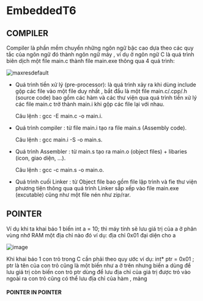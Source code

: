 # EmbeddedT6

## COMPILER

Compiler là phần mềm chuyển những ngôn ngữ bậc cao dựa theo các quy tắc của ngôn ngữ đó thành ngôn ngữ máy , ví dụ ở ngôn ngữ C là quá trình biên dịch một file main.c thành file main.exe thông qua 4 quá trình:

   
![maxresdefault](https://github.com/LamHaizz/EmbeddedT6/assets/136157764/aa494495-e98f-455e-9d39-f8157bb32fb5)

    
   - Quá trình tiền xử lý (pre-processor): là quá trình xảy ra khi dùng include gộp các file vào một file duy nhất , bắt đầu là một file main.c/.cpp/.h (source code) bao gồm các hàm và các thư viện qua quá trình tiền xử lý các file main.c trở thành main.i khi gộp các file lại với nhau.

     Câu lệnh : gcc -E main.c -o main.i.
  
  - Quá trình compiler : từ file main.i tạo ra file main.s (Assembly code).

     Câu lệnh : gcc main.i -S -o main.s.

  - Quá trình Assembler : từ main.s tạo ra main.o (object files) + libaries (icon, giao diện, ...).
     
     Câu lệnh : gcc -c main.s -o main.o.

  - Quá trình cuối Linker : từ Object file bao gồm file lập trình và fie thư viện phương tiện thông qua quá trình Linker sắp xếp vào file main.exe (excutable) cũng như một file nén như zip/rar.


## POINTER

Ví dụ khi ta khai báo 1 biến int a = 10; thì máy tính sẽ lưu giá trị của a ở phân vùng nhớ RAM một địa chỉ nào đó ví dụ: địa chỉ 0x01 đại diện cho a

   ![image](https://github.com/LamHaizz/EmbeddedT6/assets/136157764/5430f3ae-8a2b-47ad-94ba-36e587021f51)

Khi khai báo 1 con trỏ trong C cần phải theo quy ước ví dụ: int* ptr = 0x01 ; ptr là tên của con trỏ cũng là một biến như a ở trên nhưng biến a dùng để lưu giá trị còn biến con trỏ ptr dùng để lưu địa chỉ của giá trị được trỏ vào ngoài ra con trỏ cũng có thể lưu địa chỉ của hàm , mảng


#### POINTER IN POINTER
